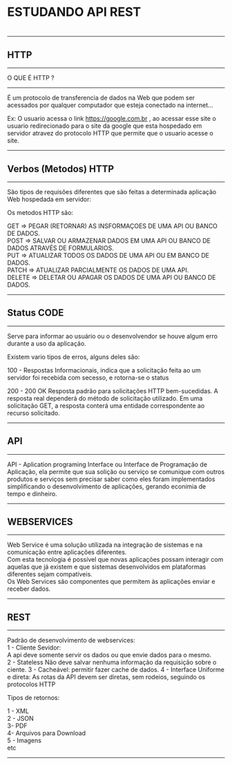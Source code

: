 <h1>ESTUDANDO API REST<h1>

<hr>


<h2>HTTP</h2>

<hr>
<p>O QUE É HTTP ?</p>
<hr>

É um protocolo de transferencia de dados na Web que podem ser acessados por qualquer computador que esteja conectado na internet...

Ex:
O usuario  acessa o link https://google.com.br , ao acessar esse site o usuario redirecionado para o site da google que esta hospedado em <br> servidor atravez do protocolo HTTP que permite que o usuario acesse o site.

<hr>
<h2> Verbos (Metodos) HTTP </h2>
<hr>

<p>São tipos de requisões diferentes que são feitas a determinada aplicação Web hospedada em  servidor:</p>

Os metodos HTTP são:

GET => PEGAR (RETORNAR) AS INSFORMAÇOES DE UMA API OU BANCO DE DADOS. <br>
POST => SALVAR OU ARMAZENAR DADOS EM UMA API OU BANCO DE DADOS ATRAVÉS DE FORMULARIOS. <br>
PUT => ATUALIZAR TODOS OS DADOS DE UMA API OU EM BANCO DE DADOS. <br>
PATCH => ATUALIZAR PARCIALMENTE OS DADOS DE UMA API. <br>
DELETE => DELETAR OU APAGAR OS DADOS DE UMA API OU BANCO DE DADOS.<br>

<hr>
<h2> Status CODE</h2>
<hr>

Serve para informar ao usuário ou o desenvolvendor se houve algum erro durante a uso da aplicação.

Existem vario tipos de erros, alguns deles são:

100 - Respostas Informacionais, indica que a solicitação feita ao um servidor foi recebida com secesso, e rotorna-se o status 

200 - 200 OK
Resposta padrão para solicitações HTTP bem-sucedidas. A resposta real dependerá do método de solicitação utilizado. Em uma solicitação GET, a resposta conterá uma entidade correspondente ao recurso solicitado.

<hr>
<h2> API</h2>
<hr>

API - Aplication programing Interface ou Interface de Programação de Aplicação, ela permite que sua solição ou serviço se comunique com outros produtos e serviços sem precisar saber como eles foram implementados simplificando o desenvolvimento de aplicações, gerando econimia de tempo e dinheiro.

<hr>
<h2> WEBSERVICES</h2>
<hr>

Web Service é uma solução utilizada na integração de sistemas e na comunicação entre aplicações diferentes.<br> Com esta tecnologia é possível que novas aplicações possam interagir com aquelas que já existem e que sistemas desenvolvidos em plataformas diferentes sejam compatíveis.<br>
Os Web Services são componentes que permitem às aplicações enviar e receber dados.


<hr>
<h2> REST </h2>

<hr>
Padrão de desenvolvimento de webservices:<br>
1 - Cliente Sevidor:<br>
    A api deve somente servir os dados ou que envie dados para o mesmo.<br>
2 - Stateless
    Não deve salvar nenhuma informação da requisição sobre o ciente.
3 - Cacheável:
    permitir fazer cache de dados.
4 - Interface Uniforme e direta:
    As rotas da API devem ser diretas, sem rodeios, seguindo os protocolos HTTP

Tipos de retornos:

1 - XML<br>
2 - JSON<br>
3- PDF<br>
4- Arquivos para Download<br>
5 - Imagens <br>
etc

<hr>
